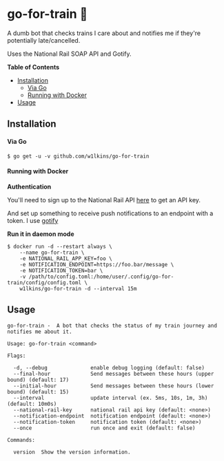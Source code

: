 # go-for-train 🚂

A dumb bot that checks trains I care about and notifies me if they're
potentially late/cancelled.

Uses the National Rail SOAP API and Gotify.

**Table of Contents**

<!-- toc -->

- [Installation](#installation)
    + [Via Go](#via-go)
    + [Running with Docker](#running-with-docker)
- [Usage](#usage)

<!-- tocstop -->

## Installation

#### Via Go

```console
$ go get -u -v github.com/w1lkins/go-for-train
```

#### Running with Docker

**Authentication**

You'll need to sign up to the National Rail API [here](http://realtime.nationalrail.co.uk/OpenLDBWSRegistration/) to get an API key.

And set up something to receive push notifications to an endpoint with a token. I use [gotify](https://gotify.net/)

**Run it in daemon mode**

```console
$ docker run -d --restart always \
    --name go-for-train \
    -e NATIONAL_RAIL_APP_KEY=foo \
    -e NOTIFICATION_ENDPOINT=https://foo.bar/message \
    -e NOTIFICATION_TOKEN=bar \
    -v /path/to/config.toml:/home/user/.config/go-for-train/config/config.toml \
    w1lkins/go-for-train -d --interval 15m
```

## Usage

```console
go-for-train -  A bot that checks the status of my train journey and notifies me about it.

Usage: go-for-train <command>

Flags:

  -d, --debug              enable debug logging (default: false)
  --final-hour             Send messages between these hours (upper bound) (default: 17)
  --initial-hour           Send messages between these hours (lower bound) (default: 15)
  --interval               update interval (ex. 5ms, 10s, 1m, 3h) (default: 10m0s)
  --national-rail-key      national rail api key (default: <none>)
  --notification-endpoint  notification endpoint (default: <none>)
  --notification-token     notification token (default: <none>)
  --once                   run once and exit (default: false)

Commands:

  version  Show the version information.
```
